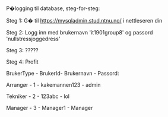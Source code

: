 P�logging til database, steg-for-steg:

Steg 1: G� til https://mysqladmin.stud.ntnu.no/ i nettleseren din

Steg 2: Logg inn med brukernavn 'it1901group8' og passord 'nullstressjoggedress'

Steg 3: ?????

Steg 4: Profit

BrukerType - BrukerId- Brukernavn - Passord:

Arrangør - 1 - kakemannen123 - admin

Tekniker - 2 - 123abc - lol

Manager - 3 - Manager1 - Manager
